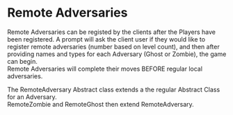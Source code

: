 # Remote Adversaries

Remote Adversaries can be registed by the clients after the Players have been registered. A prompt will ask the client user if they would like to register remote adversaries (number based on level count), and then after providing names and types for each Adversary (Ghost or Zombie), the game can begin.  
Remote Adversaries will complete their moves BEFORE regular local adversaries.  

The RemoteAdversary Abstract class extends a the regular Abstract Class for an Adversary.  
RemoteZombie and RemoteGhost then extend RemoteAdversary.